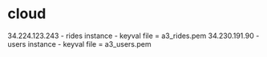# cloud
34.224.123.243 - rides instance - keyval file = a3_rides.pem
34.230.191.90 - users instance - keyval file = a3_users.pem

